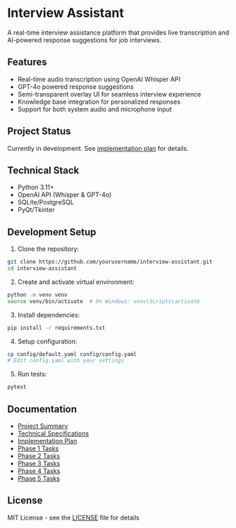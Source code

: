 # Interview Assistant

A real-time interview assistance platform that provides live transcription and AI-powered response suggestions for job interviews.

## Features

- Real-time audio transcription using OpenAI Whisper API
- GPT-4o powered response suggestions
- Semi-transparent overlay UI for seamless interview experience
- Knowledge base integration for personalized responses
- Support for both system audio and microphone input

## Project Status

Currently in development. See [implementation plan](docs/implementation_plan.md) for details.

## Technical Stack

- Python 3.11+
- OpenAI API (Whisper & GPT-4o)
- SQLite/PostgreSQL
- PyQt/Tkinter

## Development Setup

1. Clone the repository:
```bash
git clone https://github.com/yourusername/interview-assistant.git
cd interview-assistant
```

2. Create and activate virtual environment:
```bash
python -m venv venv
source venv/bin/activate  # On Windows: venv\Scripts\activate
```

3. Install dependencies:
```bash
pip install -r requirements.txt
```

4. Setup configuration:
```bash
cp config/default.yaml config/config.yaml
# Edit config.yaml with your settings
```

5. Run tests:
```bash
pytest
```

## Documentation

- [Project Summary](docs/project_summary.md)
- [Technical Specifications](docs/tech_specifications.md)
- [Implementation Plan](docs/implementation_plan.md)
- [Phase 1 Tasks](docs/phase1_tasks.md)
- [Phase 2 Tasks](docs/phase2_tasks.md)
- [Phase 3 Tasks](docs/phase3_tasks.md)
- [Phase 4 Tasks](docs/phase4_tasks.md)
- [Phase 5 Tasks](docs/phase5_tasks.md)

## License

MIT License - see the [LICENSE](LICENSE) file for details